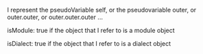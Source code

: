 I represent the pseudoVariable self, or the pseudovariable outer, or outer.outer, or outer.outer.outer ...

isModule:  true if the object that I refer to is a module object

isDialect: true if the object that I refer to is a dialect object
